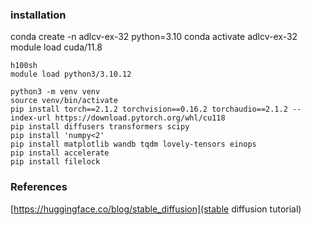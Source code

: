 ### installation
conda create -n adlcv-ex-32 python=3.10
conda activate adlcv-ex-32
module load cuda/11.8

```
h100sh 
module load python3/3.10.12

python3 -m venv venv
source venv/bin/activate
pip install torch==2.1.2 torchvision==0.16.2 torchaudio==2.1.2 --index-url https://download.pytorch.org/whl/cu118
pip install diffusers transformers scipy
pip install 'numpy<2'
pip install matplotlib wandb tqdm lovely-tensors einops
pip install accelerate
pip install filelock
```


### References
[https://huggingface.co/blog/stable_diffusion](stable diffusion tutorial)